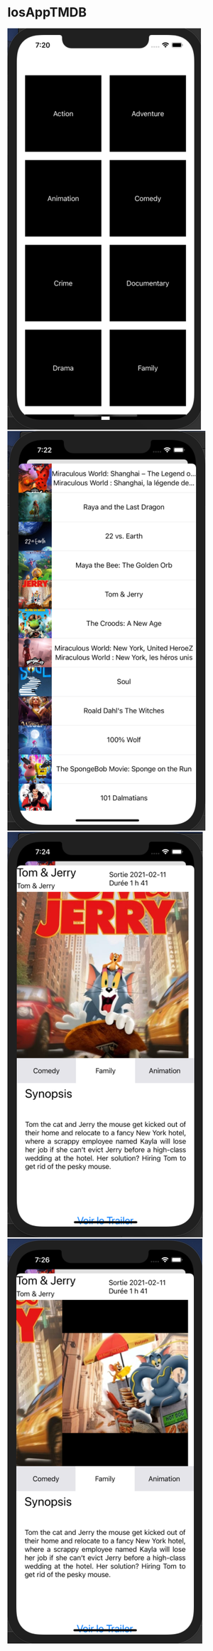 # IosAppTMDB

![picture](img/screen1.png)
![picture](img/screen2.png)
![picture](img/screen3.png)
![picture](img/screen4.png)
